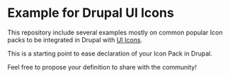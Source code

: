 # Example for Drupal UI Icons

This repository include several examples mostly on common popular Icon packs to
be integrated in Drupal with [UI Icons](https://www.drupal.org/project/ui_icons).

This is a starting point to ease declaration of your Icon Pack in Drupal.

Feel free to propose your definition to share with the community!
